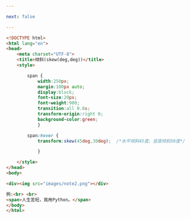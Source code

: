```yaml
---

next: false

---
```




<BlogInfo id="115" title="86.倾斜" author="白日梦想猿" pv=0 read_times=0 pre_cost_time="0分30秒" category="css学习" tag_list="['css学习']" create_time="2020.07.30 14:11:31" update_time="2020.07.30 14:21:32" />

```html
<!DOCTYPE html>
<html lang="en">
<head>
    <meta charset="UTF-8">
    <title>倾斜(skew(deg,deg))</title>
    <style>

        span {
            width:250px;
            margin:100px auto;
            display:block;
            font-size:20px;
            font-weight:900;
            transition:all 0.6s;
            transform-origin:right 0;
            background-color:green;
            }

        span:hover {
            transform:skew(45deg,30deg);  /*水平倾斜45度，竖直倾斜30度*/

            }

    </style>
</head>
<body>

<div><img src="images/note2.png"></div>

例:<br> <br>
<span>人生苦短，我用Python。</span>
</body>
</html>
```



<ActionBox />
